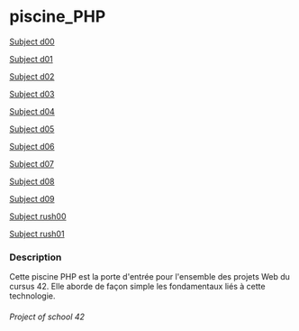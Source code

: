 piscine_PHP
===========

[Subject d00](../master/subjects/subject_PHP_d00.pdf)

[Subject d01](../master/subjects/subject_PHP_d01.pdf)

[Subject d02](../master/subjects/subject_PHP_d02.pdf)

[Subject d03](../master/subjects/subject_PHP_d03.pdf)

[Subject d04](../master/subjects/subject_PHP_d04.pdf)

[Subject d05](../master/subjects/subject_PHP_d05.pdf)

[Subject d06](../master/subjects/subject_PHP_d06.pdf)

[Subject d07](../master/subjects/subject_PHP_d07.pdf)

[Subject d08](../master/subjects/subject_PHP_d08.pdf)

[Subject d09](../master/subjects/subject_PHP_d09.pdf)

[Subject rush00](../master/subjects/subject_PHP_rush00.pdf)

[Subject rush01](../master/subjects/subject_PHP_rush01.pdf)

### Description

Cette piscine PHP est la porte d'entrée pour l'ensemble des projets Web du cursus 42. Elle aborde de façon simple les fondamentaux liés à cette technologie.

###### Project of school 42
